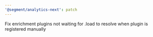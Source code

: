```yaml
---
'@segment/analytics-next': patch
---
```


Fix enrichment plugins not waiting for .load to resolve when plugin is registered manually
